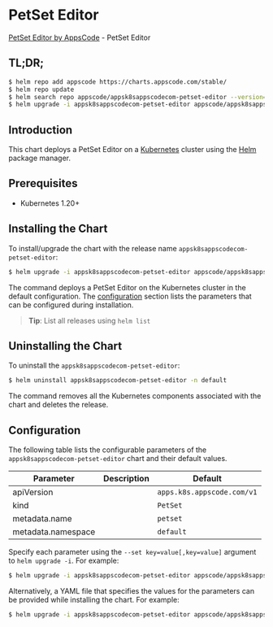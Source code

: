 # PetSet Editor

[PetSet Editor by AppsCode](https://appscode.com) - PetSet Editor

## TL;DR;

```bash
$ helm repo add appscode https://charts.appscode.com/stable/
$ helm repo update
$ helm search repo appscode/appsk8sappscodecom-petset-editor --version=v0.18.0
$ helm upgrade -i appsk8sappscodecom-petset-editor appscode/appsk8sappscodecom-petset-editor -n default --create-namespace --version=v0.18.0
```

## Introduction

This chart deploys a PetSet Editor on a [Kubernetes](http://kubernetes.io) cluster using the [Helm](https://helm.sh) package manager.

## Prerequisites

- Kubernetes 1.20+

## Installing the Chart

To install/upgrade the chart with the release name `appsk8sappscodecom-petset-editor`:

```bash
$ helm upgrade -i appsk8sappscodecom-petset-editor appscode/appsk8sappscodecom-petset-editor -n default --create-namespace --version=v0.18.0
```

The command deploys a PetSet Editor on the Kubernetes cluster in the default configuration. The [configuration](#configuration) section lists the parameters that can be configured during installation.

> **Tip**: List all releases using `helm list`

## Uninstalling the Chart

To uninstall the `appsk8sappscodecom-petset-editor`:

```bash
$ helm uninstall appsk8sappscodecom-petset-editor -n default
```

The command removes all the Kubernetes components associated with the chart and deletes the release.

## Configuration

The following table lists the configurable parameters of the `appsk8sappscodecom-petset-editor` chart and their default values.

|     Parameter      | Description |                Default                |
|--------------------|-------------|---------------------------------------|
| apiVersion         |             | <code>apps.k8s.appscode.com/v1</code> |
| kind               |             | <code>PetSet</code>                   |
| metadata.name      |             | <code>petset</code>                   |
| metadata.namespace |             | <code>default</code>                  |


Specify each parameter using the `--set key=value[,key=value]` argument to `helm upgrade -i`. For example:

```bash
$ helm upgrade -i appsk8sappscodecom-petset-editor appscode/appsk8sappscodecom-petset-editor -n default --create-namespace --version=v0.18.0 --set apiVersion=apps.k8s.appscode.com/v1
```

Alternatively, a YAML file that specifies the values for the parameters can be provided while
installing the chart. For example:

```bash
$ helm upgrade -i appsk8sappscodecom-petset-editor appscode/appsk8sappscodecom-petset-editor -n default --create-namespace --version=v0.18.0 --values values.yaml
```
